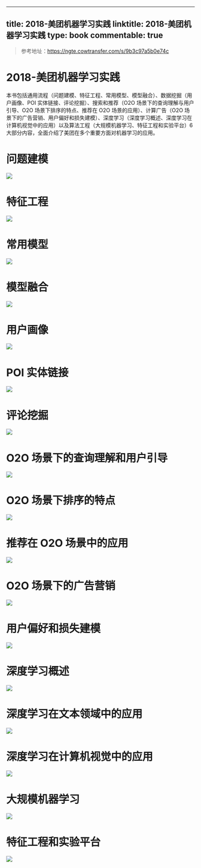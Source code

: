 
---
title: 2018-美团机器学习实践
linktitle: 2018-美团机器学习实践
type: book
commentable: true
---

> 参考地址：https://ngte.cowtransfer.com/s/9b3c97a5b0e74c

# 2018-美团机器学习实践

本书包括通用流程（问题建模、特征工程、常用模型、模型融合）、数据挖掘（用户画像、POI 实体链接、评论挖掘）、搜索和推荐（O2O 场景下的查询理解与用户引导、O2O 场景下排序的特点、推荐在 O2O 场景的应用）、计算广告（O2O 场景下的广告营销、用户偏好和损失建模）、深度学习（深度学习概述、深度学习在计算机视觉中的应用）以及算法工程（大规模机器学习、特征工程和实验平台）6 大部分内容，全面介绍了美团在多个重要方面对机器学习的应用。

# 问题建模

![](https://i.postimg.cc/cC1VbLGD/image.png)

# 特征工程

![](https://i.postimg.cc/gj0TKt3Q/image.png)

# 常用模型

![](https://i.postimg.cc/9FrkRSmq/image.png)

# 模型融合

![](https://i.postimg.cc/762gT1Fy/image.png)

# 用户画像

![](https://i.postimg.cc/43KcrbNh/image.png)

# POI 实体链接

![](https://i.postimg.cc/vZTxVLnS/image.png)

# 评论挖掘

![](https://i.postimg.cc/qRVNSP59/image.png)

# O2O 场景下的查询理解和用户引导

![](https://i.postimg.cc/LXtJpydh/image.png)

# O2O 场景下排序的特点

![](https://i.postimg.cc/Gt9nQ2jr/image.png)

# 推荐在 O2O 场景中的应用

![](https://i.postimg.cc/9XNhfdWf/image.png)

# O2O 场景下的广告营销

![](https://i.postimg.cc/dtkKZh1j/image.png)

# 用户偏好和损失建模

![](https://i.postimg.cc/L8VR2r5c/image.png)

# 深度学习概述

![](https://i.postimg.cc/wj38Y7Km/image.png)

# 深度学习在文本领域中的应用

![](https://i.postimg.cc/cCD9FBL5/image.png)

# 深度学习在计算机视觉中的应用

![](https://i.postimg.cc/66zm6tfL/image.png)

# 大规模机器学习

![](https://i.postimg.cc/15j76BT8/image.png)

# 特征工程和实验平台

![](https://i.postimg.cc/vZxqv9F3/image.png)

    